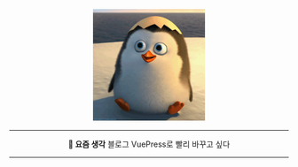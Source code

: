 <div align="center">
    <img src="./penguin.gif" alt="haha" width="40%"/>
    <br/>
    <hr/>
    <span><strong>💭 요즘 생각</strong> 블로그 VuePress로 빨리 바꾸고 싶다</span>
    <hr/>
</div>
